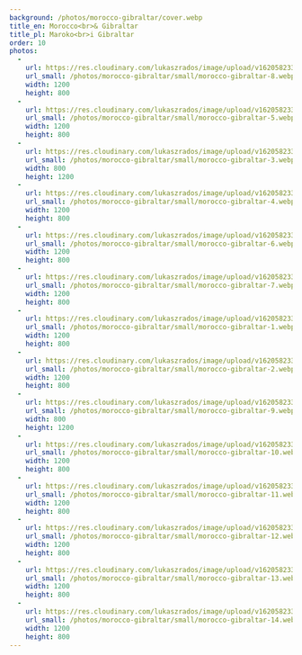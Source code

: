 ```yaml
---
background: /photos/morocco-gibraltar/cover.webp
title_en: Morocco<br>& Gibraltar
title_pl: Maroko<br>i Gibraltar
order: 10
photos:
  -
    url: https://res.cloudinary.com/lukaszrados/image/upload/v1620582337/photos/morocco-gibraltar/morocco-gibraltar-8_xfjucp.jpg
    url_small: /photos/morocco-gibraltar/small/morocco-gibraltar-8.webp
    width: 1200
    height: 800
  -
    url: https://res.cloudinary.com/lukaszrados/image/upload/v1620582337/photos/morocco-gibraltar/morocco-gibraltar-5_sn8pge.jpg
    url_small: /photos/morocco-gibraltar/small/morocco-gibraltar-5.webp
    width: 1200
    height: 800
  -
    url: https://res.cloudinary.com/lukaszrados/image/upload/v1620582338/photos/morocco-gibraltar/morocco-gibraltar-3_tpr5kl.jpg
    url_small: /photos/morocco-gibraltar/small/morocco-gibraltar-3.webp
    width: 800
    height: 1200
  -
    url: https://res.cloudinary.com/lukaszrados/image/upload/v1620582337/photos/morocco-gibraltar/morocco-gibraltar-4_br5lsn.jpg
    url_small: /photos/morocco-gibraltar/small/morocco-gibraltar-4.webp
    width: 1200
    height: 800
  -
    url: https://res.cloudinary.com/lukaszrados/image/upload/v1620582337/photos/morocco-gibraltar/morocco-gibraltar-6_dsrwfc.jpg
    url_small: /photos/morocco-gibraltar/small/morocco-gibraltar-6.webp
    width: 1200
    height: 800
  -
    url: https://res.cloudinary.com/lukaszrados/image/upload/v1620582337/photos/morocco-gibraltar/morocco-gibraltar-7_imkj43.jpg
    url_small: /photos/morocco-gibraltar/small/morocco-gibraltar-7.webp
    width: 1200
    height: 800
  -
    url: https://res.cloudinary.com/lukaszrados/image/upload/v1620582336/photos/morocco-gibraltar/morocco-gibraltar-1_t6qojs.jpg
    url_small: /photos/morocco-gibraltar/small/morocco-gibraltar-1.webp
    width: 1200
    height: 800
  -
    url: https://res.cloudinary.com/lukaszrados/image/upload/v1620582337/photos/morocco-gibraltar/morocco-gibraltar-2_rwlp3j.jpg
    url_small: /photos/morocco-gibraltar/small/morocco-gibraltar-2.webp
    width: 1200
    height: 800
  -
    url: https://res.cloudinary.com/lukaszrados/image/upload/v1620582337/photos/morocco-gibraltar/morocco-gibraltar-9_cfa8ig.jpg
    url_small: /photos/morocco-gibraltar/small/morocco-gibraltar-9.webp
    width: 800
    height: 1200
  -
    url: https://res.cloudinary.com/lukaszrados/image/upload/v1620582337/photos/morocco-gibraltar/morocco-gibraltar-10_al4b8w.jpg
    url_small: /photos/morocco-gibraltar/small/morocco-gibraltar-10.webp
    width: 1200
    height: 800
  -
    url: https://res.cloudinary.com/lukaszrados/image/upload/v1620582338/photos/morocco-gibraltar/morocco-gibraltar-11_myt9yq.jpg
    url_small: /photos/morocco-gibraltar/small/morocco-gibraltar-11.webp
    width: 1200
    height: 800
  -
    url: https://res.cloudinary.com/lukaszrados/image/upload/v1620582338/photos/morocco-gibraltar/morocco-gibraltar-12_duhavq.jpg
    url_small: /photos/morocco-gibraltar/small/morocco-gibraltar-12.webp
    width: 1200
    height: 800
  -
    url: https://res.cloudinary.com/lukaszrados/image/upload/v1620582338/photos/morocco-gibraltar/morocco-gibraltar-13_girxfd.jpg
    url_small: /photos/morocco-gibraltar/small/morocco-gibraltar-13.webp
    width: 1200
    height: 800
  -
    url: https://res.cloudinary.com/lukaszrados/image/upload/v1620582338/photos/morocco-gibraltar/morocco-gibraltar-14_cc6svz.jpg
    url_small: /photos/morocco-gibraltar/small/morocco-gibraltar-14.webp
    width: 1200
    height: 800
---
```

